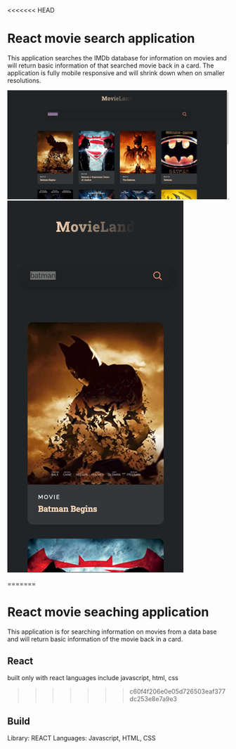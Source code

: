 <<<<<<< HEAD
# React movie search application

This application searches the IMDb database for information on movies and will return basic information of that searched movie back in a card. The application is fully mobile responsive and will shrink down when on smaller resolutions.

![full screen](./pictures/desktop.png)
![mobile screen](./pictures/mobile.png)

=======
# React movie seaching application

This application is for searching information on movies from a data base and will return basic information of the movie back in a card.

## React

built only with react 
languages include javascript, html, css
>>>>>>> c60f4f206e0e05d726503eaf377dc253e8e7a9e3

## Build

Library: REACT
Languages: Javascript, HTML, CSS

